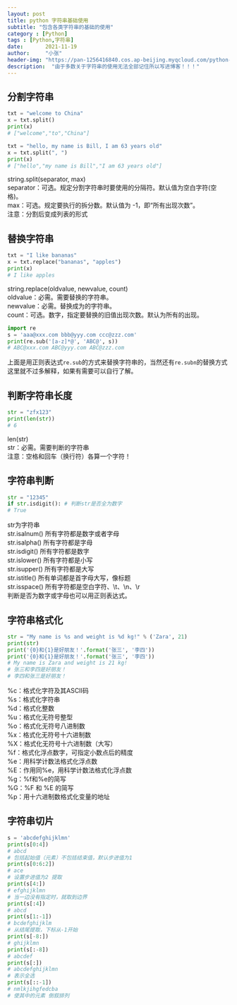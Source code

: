 ```yaml
---
layout: post
title: python 字符串基础使用
subtitle: "包含各类字符串的基础的使用"
category : [Python]
tags : [Python,字符串]
date:       2021-11-19
author:     "小张"
header-img: "https://pan-1256416840.cos.ap-beijing.myqcloud.com/python-b225f926-8351-4a8c-96a3-3478f1f0bd00.jpg"
description:  "由于多数关于字符串的使用无法全部记住所以写进博客！！！"
---
```


## 分割字符串
```python
txt = "welcome to China"
x = txt.split()
print(x)
# ["welcome","to","China"]

txt = "hello, my name is Bill, I am 63 years old"
x = txt.split(", ")
print(x)
# ["hello","my name is Bill","I am 63 years old"]
```
string.split(separator, max)  
separator：可选。规定分割字符串时要使用的分隔符。默认值为空白字符(空格)。  
max：可选。规定要执行的拆分数。默认值为 -1，即“所有出现次数”。  
注意：分割后变成列表的形式  

## 替换字符串
```python
txt = "I like bananas"
x = txt.replace("bananas", "apples")
print(x)
# I like apples
```
string.replace(oldvalue, newvalue, count)  
oldvalue：必需。需要替换的字符串。  
newvalue：必需。替换成为的字符串。  
count：可选。数字，指定要替换的旧值出现次数。默认为所有的出现。  

```python
import re
s = 'aaa@xxx.com bbb@yyy.com ccc@zzz.com'
print(re.sub('[a-z]*@', 'ABC@', s))
# ABC@xxx.com ABC@yyy.com ABC@zzz.com
```
上面是用正则表达式`re.sub`的方式来替换字符串的，当然还有`re.subn`的替换方式这里就不过多解释，如果有需要可以自行了解。  

## 判断字符串长度
```python
str = "zfx123"
print(len(str))
# 6
```
len(str)  
str：必需。需要判断的字符串  
注意：空格和回车（换行符）各算一个字符！  

## 字符串判断
```python
str = "12345"
if str.isdigit(): # 判断str是否全为数字
# True
```
str为字符串  
str.isalnum() 所有字符都是数字或者字母  
str.isalpha() 所有字符都是字母  
str.isdigit() 所有字符都是数字  
str.islower() 所有字符都是小写  
str.isupper() 所有字符都是大写  
str.istitle() 所有单词都是首字母大写，像标题  
str.isspace() 所有字符都是空白字符、\t、\n、\r  
判断是否为数字或字母也可以用正则表达式。  

## 字符串格式化
```python
str = "My name is %s and weight is %d kg!" % ('Zara', 21)
print(str)
print('{0}和{1}是好朋友！'.format('张三', '李四'))
print('{0}和{1}是好朋友！'.format('张三', '李四'))
# My name is Zara and weight is 21 kg!
# 张三和李四是好朋友！
# 李四和张三是好朋友！
```
%c：格式化字符及其ASCII码  
%s：格式化字符串  
%d：格式化整数  
%u：格式化无符号整型  
%o：格式化无符号八进制数  
%x：格式化无符号十六进制数  
%X：格式化无符号十六进制数（大写）  
%f：格式化浮点数字，可指定小数点后的精度  
%e：用科学计数法格式化浮点数  
%E：作用同%e，用科学计数法格式化浮点数  
%g：%f和%e的简写  
%G：%F 和 %E 的简写  
%p：用十六进制数格式化变量的地址  

## 字符串切片
```python
s = 'abcdefghijklmn'  
print(s[0:4])
# abcd
# 包括起始值（元素）不包括结束值，默认步进值为1 
print(s[0:6:2])
# ace
# 设置步进值为2 提取
print(s[4:])
# efghijklmn
# 当一边没有指定时，就取到边界
print(s[:4])
# abcd
print(s[1:-1])
# bcdefghijklm
# 从结尾提取，下标从-1开始
print(s[-8:])
# ghijklmn
print(s[:-8])
# abcdef
print(s[:])
# abcdefghijklmn
# 表示全选
print(s[::-1])
# nmlkjihgfedcba
# 使其中的元素 倒叙排列
```
